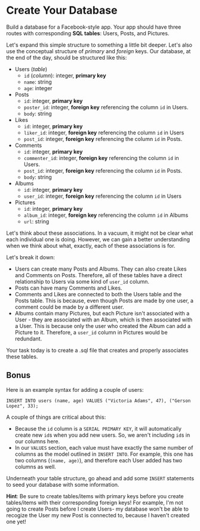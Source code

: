 # Create Your Database

Build a database for a Facebook-style app. Your app should have three routes with corresponding **SQL tables**: Users, Posts, and Pictures.

Let's expand this simple structure to something a little bit deeper. Let's also use the conceptual structure of _primary_ and _foreign_ keys. Our database, at the end of the day, should be structured like this:

- Users (_table_)
  - `id` (_column_): integer, **primary key**
  - `name`: string
  - `age`: integer
- Posts
  - `id`: integer, **primary key**
  - `poster_id`: integer, **foreign key** referencing the column `id` in Users.
  - `body`: string
- Likes
  - `id`: integer, **primary key**
  - `liker_id`: integer, **foreign key** referencing the column `id` in Users
  - `post_id`: integer, **foreign key** referencing the column `id` in Posts.
- Comments
  - `id`: integer, **primary key**
  - `commenter_id`: integer, **foreign key** referencing the column `id` in Users.
  - `post_id`: integer, **foreign key** referencing the column `id` in Posts.
  - `body`: string
- Albums
  - `id`: integer, **primary key**
  - `user_id`: integer, **foreign key** referencing the column `id` in Users
- Pictures
  - `id`: integer, **primary key**
  - `album_id`: integer, **foreign key** referencing the column `id` in Albums
  - `url`: string

Let's think about these associations. In a vacuum, it might not be clear what each individual one is doing. However, we can gain a better understanding when we think about what, exactly, each of these associations is for.

Let's break it down:

- Users can create many Posts and Albums. They can also create Likes and Comments on Posts. Therefore, all of these tables have a direct relationship to Users via some kind of `user_id` column.
- Posts can have many Comments and Likes.
- Comments and Likes are connected to both the Users table and the Posts table. This is because, even though Posts are made by one user, a comment could be made by a different user.
- Albums contain many Pictures, but each Picture isn't associated with a User - they are associated with an Album, which is then associated with a User. This is because only the user who created the Album can add a Picture to it. Therefore, a `user_id` column in Pictures would be redundant.

Your task today is to create a .sql file that creates and properly associates these tables.

## Bonus

Here is an example syntax for adding a couple of users:

```
INSERT INTO users (name, age) VALUES ("Victoria Adams", 47), ("Gerson Lopez", 33);
```

A couple of things are critical about this:

- Because the `id` column is a `SERIAL PRIMARY KEY`, it will automatically create new `id`s when you add new users. So, we aren't including `id`s in our columns here.
- In our `VALUES` section, each value must have exactly the same number of columns as the model outlined in `INSERT INTO`. For example, this one has two columns (`(name, age)`), and therefore each User added has two columns as well.

Underneath your table structure, go ahead and add some `INSERT` statements to seed your database with some information.

**Hint**: Be sure to create tables/items with primary keys before you create tables/items with their corresponding foreign keys! For example, I'm not going to create Posts before I create Users- my database won't be able to recogize the User my new Post is connected to, because I haven't created one yet!
